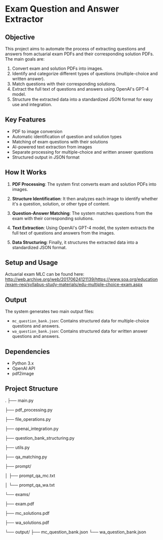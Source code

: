 # Exam Question and Answer Extractor

## Objective

This project aims to automate the process of extracting questions and answers from actuarial exam PDFs and their corresponding solution PDFs. The main goals are:

1. Convert exam and solution PDFs into images.
2. Identify and categorize different types of questions (multiple-choice and written answer).
3. Match questions with their corresponding solutions.
4. Extract the full text of questions and answers using OpenAI's GPT-4 model.
5. Structure the extracted data into a standardized JSON format for easy use and integration.

## Key Features

- PDF to image conversion
- Automatic identification of question and solution types
- Matching of exam questions with their solutions
- AI-powered text extraction from images
- Separate processing for multiple-choice and written answer questions
- Structured output in JSON format

## How It Works

1. **PDF Processing**: The system first converts exam and solution PDFs into images.

2. **Structure Identification**: It then analyzes each image to identify whether it's a question, solution, or other type of content.

3. **Question-Answer Matching**: The system matches questions from the exam with their corresponding solutions.

4. **Text Extraction**: Using OpenAI's GPT-4 model, the system extracts the full text of questions and answers from the images.

5. **Data Structuring**: Finally, it structures the extracted data into a standardized JSON format.

## Setup and Usage

Actuarial exam MLC can be found here:
http://web.archive.org/web/20170624121139/https://www.soa.org/education/exam-req/syllabus-study-materials/edu-multiple-choice-exam.aspx

## Output

The system generates two main output files:
- `mc_question_bank.json`: Contains structured data for multiple-choice questions and answers.
- `wa_question_bank.json`: Contains structured data for written answer questions and answers.

## Dependencies

- Python 3.x
- OpenAI API
- pdf2image

## Project Structure
.
├── main.py

├── pdf_processing.py

├── file_operations.py

├── openai_integration.py

├── question_bank_structuring.py

├── utils.py

├── qa_matching.py

├── prompt/

│ ├── prompt_qa_mc.txt

│ └── prompt_qa_wa.txt

└── exams/

├── exam.pdf

├── mc_solutions.pdf

├── wa_solutions.pdf

└── output/
├── mc_question_bank.json
└── wa_question_bank.json
